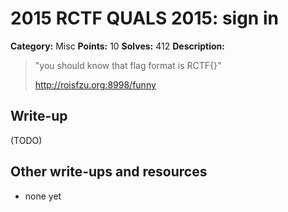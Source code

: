 # 2015 RCTF QUALS 2015: sign in

**Category:** Misc
**Points:** 10
**Solves:** 412
**Description:**

> "you should know that flag format is RCTF{}"
> 
> <http://roisfzu.org:8998/funny>


## Write-up

(TODO)

## Other write-ups and resources

* none yet
